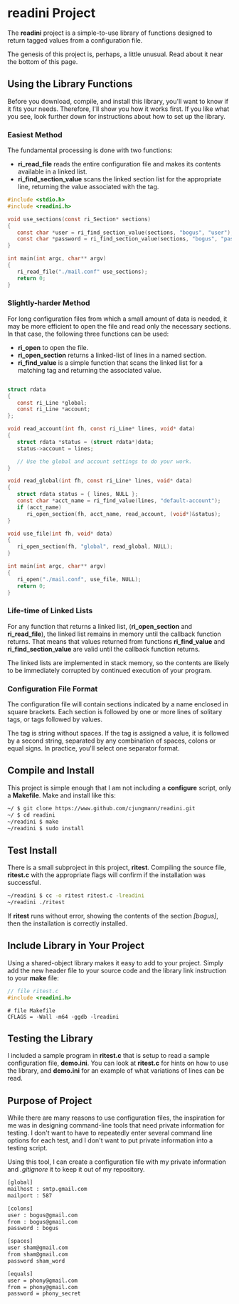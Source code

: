 # readini Project

The **readini** project is a simple-to-use library of functions
designed to return tagged values from a configuration file.

The genesis of this project is, perhaps, a little unusual.  Read
about it near the bottom of this page.

## Using the Library Functions

Before you download, compile, and install this library, you'll
want to know if it fits your needs.  Therefore, I'll show you
how it works first.  If you like what you see, look further down
for instructions about how to set up the library.

### Easiest Method

The fundamental processing is done with two functions:

- **ri_read_file** reads the entire configuration file and makes
  its contents available in a linked list.
- **ri_find_section_value** scans the linked section list for
  the appropriate line, returning the value associated with the
  tag.

~~~c
#include <stdio.h>
#include <readini.h>

void use_sections(const ri_Section* sections)
{
   const char *user = ri_find_section_value(sections, "bogus", "user");
   const char *password = ri_find_section_value(sections, "bogus", "password");
}

int main(int argc, char** argv)
{
   ri_read_file("./mail.conf" use_sections);
   return 0;
}
~~~

### Slightly-harder Method

For long configuration files from which a small amount of data
is needed, it may be more efficient to open the file and read
only the necessary sections.  In that case, the following three
functions can be used:

- **ri_open** to open the file.
- **ri_open_section** returns a linked-list of lines in a
  named section.
- **ri_find_value** is a simple function that scans the
  linked list for a matching tag and returning the associated
  value.

~~~c

struct rdata
{
   const ri_Line *global;
   const ri_Line *account;
};

void read_account(int fh, const ri_Line* lines, void* data)
{
   struct rdata *status = (struct rdata*)data;
   status->account = lines;

   // Use the global and account settings to do your work.
}

void read_global(int fh, const ri_Line* lines, void* data)
{
   struct rdata status = { lines, NULL };
   const char *acct_name = ri_find_value(lines, "default-account");
   if (acct_name)
      ri_open_section(fh, acct_name, read_account, (void*)&status);
}

void use_file(int fh, void* data)
{
   ri_open_section(fh, "global", read_global, NULL);
}

int main(int argc, char** argv)
{
   ri_open("./mail.conf", use_file, NULL);
   return 0;
}
~~~

### Life-time of Linked Lists

For any function that returns a linked list, (**ri_open_section**
and **ri_read_file**), the linked list remains in memory until
the callback function returns.  That means that values returned
from functions **ri_find_value** and **ri_find_section_value**
are valid until the callback function returns.

The linked lists are implemented in stack memory, so the contents
are likely to be immediately corrupted by continued execution of
your program.

### Configuration File Format

The configuration file will contain sections indicated by a
name enclosed in square brackets.  Each section is followed
by one or more lines of solitary tags, or tags followed by
values.

The tag is string without spaces.  If the tag is assigned a
value, it is followed by a second string, separated by any
combination of spaces, colons or equal signs.  In practice,
you'll select one separator format.

## Compile and Install

This project is simple enough that I am not including a **configure**
script, only a **Makefile**.  Make and install like this:

~~~sh
~/ $ git clone https://www.github.com/cjungmann/readini.git
~/ $ cd readini
~/readini $ make
~/readini $ sudo install
~~~

## Test Install

There is a small subproject in this project, **ritest**.  Compiling
the source file, **ritest.c** with the appropriate flags will
confirm if the installation was successful.

~~~sh
~/readini $ cc -o ritest ritest.c -lreadini
~/readini ./ritest
~~~

If **ritest** runs without error, showing the contents of
the section *[bogus]*, then the installation is correctly
installed.


## Include Library in Your Project

Using a shared-object library makes it easy to add to your
project.  Simply add the new header file to your source code
and the library link instruction to your **make** file:

~~~c
// file ritest.c
#include <readini.h>
~~~


~~~make
# file Makefile
CFLAGS = -Wall -m64 -ggdb -lreadini
~~~

## Testing the Library

I included a sample program in **ritest.c** that is setup
to read a sample configuration file, **demo.ini**.  You
can look at **ritest.c** for hints on how to use the library,
and **demo.ini** for an example of what variations of lines
can be read.


## Purpose of Project

While there are many reasons to use configuration files, the
inspiration for me was in designing command-line tools that
need private information for testing.  I don't want to have to
repeatedly enter several command line options for each test,
and I don't want to put private information into a testing
script.

Using this tool, I can create a configuration file with my
private information and *.gitignore* it to keep it out of
my repository.



~~~sh
[global]
mailhost : smtp.gmail.com
mailport : 587

[colons]
user : bogus@gmail.com
from : bogus@gmail.com
password : bogus

[spaces]
user sham@gmail.com
from sham@gmail.com
password sham_word

[equals]
user = phony@gmail.com
from = phony@gmail.com
password = phony_secret

~~~